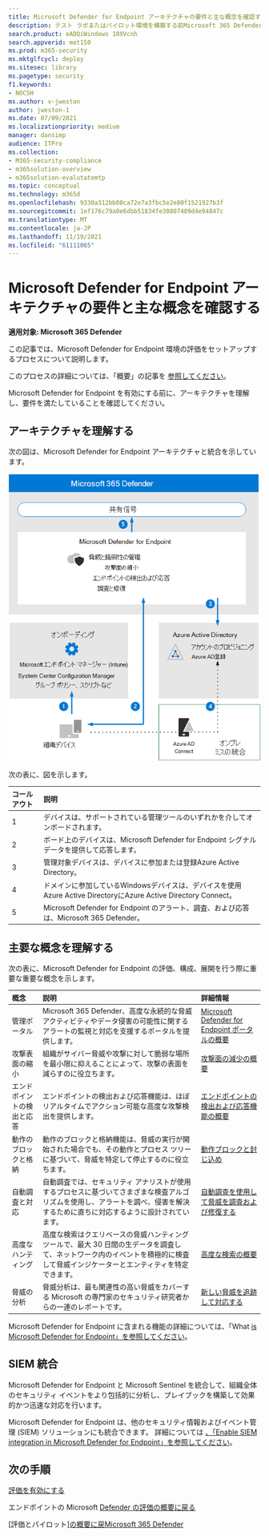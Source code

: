 ```yaml
---
title: Microsoft Defender for Endpoint アーキテクチャの要件と主な概念を確認する
description: テスト ラボまたはパイロット環境を構築する前Microsoft 365 Defenderの Microsoft Defender for Endpoint の技術図は、Microsoft 365の ID を理解するのに役立ちます。
search.product: eADQiWindows 10XVcnh
search.appverid: met150
ms.prod: m365-security
ms.mktglfcycl: deploy
ms.sitesec: library
ms.pagetype: security
f1.keywords:
- NOCSH
ms.author: v-jweston
author: jweston-1
ms.date: 07/09/2021
ms.localizationpriority: medium
manager: dansimp
audience: ITPro
ms.collection:
- M365-security-compliance
- m365solution-overview
- m365solution-evalutatemtp
ms.topic: conceptual
ms.technology: m365d
ms.openlocfilehash: 9330a312bb00ca72e7a3fbc5e2e80f1521927b3f
ms.sourcegitcommit: 1ef176c79a0e6dbb51834fe30807409d4e94847c
ms.translationtype: MT
ms.contentlocale: ja-JP
ms.lasthandoff: 11/19/2021
ms.locfileid: "61111065"
---
```

# <a name="review-microsoft-defender-for-endpoint-architecture-requirements-and-key-concepts"></a>Microsoft Defender for Endpoint アーキテクチャの要件と主な概念を確認する

**適用対象: Microsoft 365 Defender**

この記事では、Microsoft Defender for Endpoint 環境の評価をセットアップするプロセスについて説明します。

このプロセスの詳細については、「概要」の記事を [参照してください](eval-defender-endpoint-overview.md)。

Microsoft Defender for Endpoint を有効にする前に、アーキテクチャを理解し、要件を満たしていることを確認してください。

## <a name="understand-the-architecture"></a>アーキテクチャを理解する

次の図は、Microsoft Defender for Endpoint アーキテクチャと統合を示しています。 

![Defender 評価環境に Microsoft Defender を追加Office手順を実行します。](../../media/defender/m365-defender-endpoint-architecture.png)

次の表に、図を示します。

コールアウト | 説明
:---|:---|
1 | デバイスは、サポートされている管理ツールのいずれかを介してオンボードされます。 
2 | ボード上のデバイスは、Microsoft Defender for Endpoint シグナル データを提供して応答します。
3 | 管理対象デバイスは、デバイスに参加または登録Azure Active Directory。
4 | ドメインに参加しているWindowsデバイスは、デバイスを使用Azure Active DirectoryにAzure Active Directory Connect。
5 | Microsoft Defender for Endpoint のアラート、調査、および応答は、Microsoft 365 Defender。

## <a name="understand-key-concepts"></a>主要な概念を理解する

次の表に、Microsoft Defender for Endpoint の評価、構成、展開を行う際に重要な重要な概念を示します。 

概念 | 説明 | 詳細情報
:---|:---|:---|
管理ポータル | Microsoft 365 Defender、高度な永続的な脅威アクティビティやデータ侵害の可能性に関するアラートの監視と対応を支援するポータルを提供します。 | [Microsoft Defender for Endpoint ポータルの概要](/microsoft-365/security/defender-endpoint/portal-overview)
攻撃表面の縮小 | 組織がサイバー脅威や攻撃に対して脆弱な場所を最小限に抑えることによって、攻撃の表面を減らすのに役立ちます。 | [攻撃面の減少の概要](/microsoft-365/security/defender-endpoint/overview-attack-surface-reduction)
エンドポイントの検出と応答 | エンドポイントの検出および応答機能は、ほぼリアルタイムでアクション可能な高度な攻撃検出を提供します。 | [エンドポイントの検出および応答機能の概要](/microsoft-365/security/defender-endpoint/overview-endpoint-detection-response)
動作のブロックと格納 | 動作のブロックと格納機能は、脅威の実行が開始された場合でも、その動作とプロセス ツリーに基づいて、脅威を特定して停止するのに役立ちます。 | [動作ブロックと封じ込め](/microsoft-365/security/defender-endpoint/behavioral-blocking-containment)
自動調査と対応 | 自動調査では、セキュリティ アナリストが使用するプロセスに基づいてさまざまな検査アルゴリズムを使用し、アラートを調べ、侵害を解決するために直ちに対応するように設計されています。 | [自動調査を使用して脅威を調査および修復する](/microsoft-365/security/defender-endpoint/automated-investigations)
高度なハンティング | 高度な検索はクエリベースの脅威ハンティング ツールで、最大 30 日間の生データを調査して、ネットワーク内のイベントを積極的に検査して脅威インジケーターとエンティティを特定できます。 | [高度な検索の概要](/microsoft-365/security/defender-endpoint/advanced-hunting-overview)
脅威の分析 | 脅威分析は、最も関連性の高い脅威をカバーする Microsoft の専門家のセキュリティ研究者からの一連のレポートです。 | [新しい脅威を追跡して対応する](/microsoft-365/security/defender-endpoint/threat-analytics)


Microsoft Defender for Endpoint に含まれる機能の詳細については、「What [is Microsoft Defender for Endpoint」を参照してください](/microsoft-365/security/defender-endpoint/microsoft-defender-endpoint)。

## <a name="siem-integration"></a>SIEM 統合

Microsoft Defender for Endpoint と Microsoft Sentinel を統合して、組織全体のセキュリティ イベントをより包括的に分析し、プレイブックを構築して効果的かつ迅速な対応を行います。 

Microsoft Defender for Endpoint は、他のセキュリティ情報およびイベント管理 (SIEM) ソリューションにも統合できます。 詳細については [、「Enable SIEM integration in Microsoft Defender for Endpoint」を参照してください](/microsoft-365/security/defender-endpoint/enable-siem-integration)。


## <a name="next-steps"></a>次の手順
[評価を有効にする](eval-defender-endpoint-enable-eval.md)

エンドポイントの Microsoft [Defender の評価の概要に戻る](eval-defender-endpoint-overview.md)

[評価とパイロット][の概要に戻Microsoft 365 Defender](eval-overview.md)

